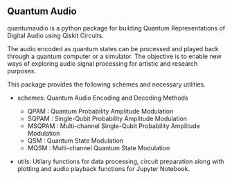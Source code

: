 ## Quantum Audio
quantumaudio is a python package for building Quantum Representations of Digital Audio using Qiskit Circuits. 



The audio encoded as quantum states can be processed and played back through a quantum computer or a simulator. The objective is to enable new ways of exploring audio signal processing for artistic and research purposes. 

This package provides the following schemes and necessary utilities.

- schemes: Quantum Audio Encoding and Decoding Methods

    - QPAM   : Quantum Probability Amplitude Modulation
    - SQPAM  : Single-Qubit Probability Amplitude Modulation
    - MSQPAM : Multi-channel Single-Qubit Probability Amplitude Modulation
    - QSM    : Quantum State Modulation
    - MQSM   : Multi-channel Quantum State Modulation

- utils: Utilary functions for data processing, circuit preparation along
         with plotting and audio playback functions for Jupyter Notebook.
